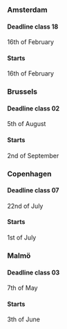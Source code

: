 <div>
<h3>Amsterdam</h3>
<h4> Deadline class 18</h4>
<p>16th of February</p>
<h4>Starts</h4>
<p>16th of February</p>
</div>

<div>
<h3> Brussels</h3>
<h4> Deadline class 02</h4>
<p>5th of August</p>
<h4> Starts </h4>
<p>2nd of September</p>
</div>

<div>
<h3> Copenhagen</h3>
<h4> Deadline class 07</h4>
<p>22nd of July</p>
<h4> Starts </h4> 
<p>1st of July</p>
</div>

<div>
<h3> Malmö </h3>
<h4> Deadline class 03</h4>
<p>7th of May </p>
<h4> Starts </h4> 
<p>3th of June</p>
</div>

